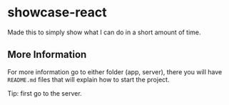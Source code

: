 # showcase-react

Made this to simply show what I can do in a short amount of time.

## More Information

For more information go to either folder (app, server), there you will have `README.md` files that will explain how to start the project.

Tip: first go to the server.
